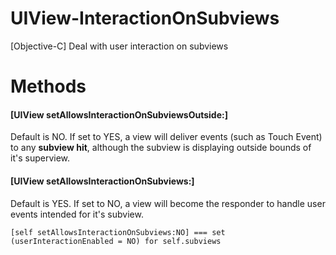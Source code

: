 # UIView-InteractionOnSubviews
[Objective-C] Deal with user interaction on subviews 

# Methods

#### [UIView setAllowsInteractionOnSubviewsOutside:] ####
Default is NO. If set to YES, a view will deliver events (such as Touch Event) to any **subview hit**, although the subview is displaying outside bounds of it's superview.


#### [UIView setAllowsInteractionOnSubviews:] ####
Default is YES. If set to NO, a view will become the responder to handle user events intended for it's subview.
```
[self setAllowsInteractionOnSubviews:NO] === set (userInteractionEnabled = NO) for self.subviews
```
